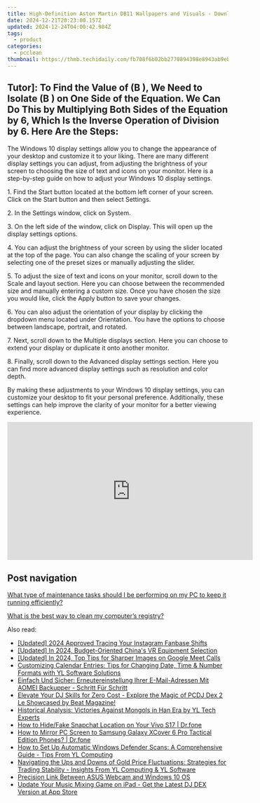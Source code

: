 ```yaml
---
title: High-Definition Aston Martin DB11 Wallpapers and Visuals - Download Premium Graphics by YL Computing
date: 2024-12-21T20:23:00.157Z
updated: 2024-12-24T04:00:42.984Z
tags:
  - product
categories:
  - pcclean
thumbnail: https://thmb.techidaily.com/fb708f6b02bb2770894398e8943ab9eb4326fec35c13c96d34e093f48763187e.jpg
---
```


## Tutor]: To Find the Value of \(B \), We Need to Isolate \(B \) on One Side of the Equation. We Can Do This by Multiplying Both Sides of the Equation by 6, Which Is the Inverse Operation of Division by 6. Here Are the Steps:

The Windows 10 display settings allow you to change the appearance of your desktop and customize it to your liking. There are many different display settings you can adjust, from adjusting the brightness of your screen to choosing the size of text and icons on your monitor. Here is a step-by-step guide on how to adjust your Windows 10 display settings. 

1\. Find the Start button located at the bottom left corner of your screen. Click on the Start button and then select Settings.

2\. In the Settings window, click on System.

3\. On the left side of the window, click on Display. This will open up the display settings options. 

4\. You can adjust the brightness of your screen by using the slider located at the top of the page. You can also change the scaling of your screen by selecting one of the preset sizes or manually adjusting the slider.

5\. To adjust the size of text and icons on your monitor, scroll down to the Scale and layout section. Here you can choose between the recommended size and manually entering a custom size. Once you have chosen the size you would like, click the Apply button to save your changes.

6\. You can also adjust the orientation of your display by clicking the dropdown menu located under Orientation. You have the options to choose between landscape, portrait, and rotated.

7\. Next, scroll down to the Multiple displays section. Here you can choose to extend your display or duplicate it onto another monitor.

8\. Finally, scroll down to the Advanced display settings section. Here you can find more advanced display settings such as resolution and color depth. 

By making these adjustments to your Windows 10 display settings, you can customize your desktop to fit your personal preference. Additionally, these settings can help improve the clarity of your monitor for a better viewing experience.

<!-- affiliate ads begin -->
<iframe width="560" height="315" src="https://www.youtube.com/embed/620kcQ7Dw7w?si=a5ussGs5HV7sG3hF" title="YouTube video player" frameborder="0" allow="accelerometer; autoplay; clipboard-write; encrypted-media; gyroscope; picture-in-picture; web-share" referrerpolicy="strict-origin-when-cross-origin" allowfullscreen></iframe>
<!-- affiliate ads end -->

## Post navigation

[What type of maintenance tasks should I be performing on my PC to keep it running efficiently?](https://tools.techidaily.com/pcclean/products/)

[What is the best way to clean my computer’s registry?](https://tools.techidaily.com/pcclean/products/)

<ins class="adsbygoogle"
     style="display:block"
     data-ad-format="autorelaxed"
     data-ad-client="ca-pub-7571918770474297"
     data-ad-slot="1223367746"></ins>

<ins class="adsbygoogle"
     style="display:block"
     data-ad-client="ca-pub-7571918770474297"
     data-ad-slot="8358498916"
     data-ad-format="auto"
     data-full-width-responsive="true"></ins>

<span class="atpl-alsoreadstyle">Also read:</span>
<div><ul>
<li><a href="https://instagram-video-files.techidaily.com/updated-2024-approved-tracing-your-instagram-fanbase-shifts/"><u>[Updated] 2024 Approved Tracing Your Instagram Fanbase Shifts</u></a></li>
<li><a href="https://article-tips.techidaily.com/updated-in-2024-budget-oriented-chinas-vr-equipment-selection/"><u>[Updated] In 2024, Budget-Oriented China's VR Equipment Selection</u></a></li>
<li><a href="https://fox-blue.techidaily.com/updated-in-2024-top-tips-for-sharper-images-on-google-meet-calls/"><u>[Updated] In 2024, Top Tips for Sharper Images on Google Meet Calls</u></a></li>
<li><a href="https://win-cloud.techidaily.com/customizing-calendar-entries-tips-for-changing-date-time-and-number-formats-with-yl-software-solutions/"><u>Customizing Calendar Entries: Tips for Changing Date, Time & Number Formats with YL Software Solutions</u></a></li>
<li><a href="https://win-manuals.techidaily.com/einfach-und-sicher-erneutereinstellung-ihrer-e-mail-adressen-mit-aomei-backupper-schritt-fur-schritt/"><u>Einfach Und Sicher: Erneutereinstellung Ihrer E-Mail-Adressen Mit AOMEI Backupper - Schritt Für Schritt</u></a></li>
<li><a href="https://win-cloud.techidaily.com/elevate-your-dj-skills-for-zero-cost-explore-the-magic-of-pcdj-dex-2-le-showcased-by-beat-magazine/"><u>Elevate Your DJ Skills for Zero Cost - Explore the Magic of PCDJ Dex 2 Le Showcased by Beat Magazine!</u></a></li>
<li><a href="https://win-cloud.techidaily.com/historical-analysis-victories-against-mongols-in-han-era-by-yl-tech-experts/"><u>Historical Analysis: Victories Against Mongols in Han Era by YL Tech Experts</u></a></li>
<li><a href="https://location-social.techidaily.com/how-to-hidefake-snapchat-location-on-your-vivo-s17-drfone-by-drfone-virtual-android/"><u>How to Hide/Fake Snapchat Location on Your Vivo S17 | Dr.fone</u></a></li>
<li><a href="https://screen-mirror.techidaily.com/how-to-mirror-pc-screen-to-samsung-galaxy-xcover-6-pro-tactical-edition-phones-drfone-by-drfone-android/"><u>How to Mirror PC Screen to Samsung Galaxy XCover 6 Pro Tactical Edition Phones? | Dr.fone</u></a></li>
<li><a href="https://win-cloud.techidaily.com/how-to-set-up-automatic-windows-defender-scans-a-comprehensive-guide-tips-from-yl-computing/"><u>How to Set Up Automatic Windows Defender Scans: A Comprehensive Guide - Tips From YL Computing</u></a></li>
<li><a href="https://win-cloud.techidaily.com/navigating-the-ups-and-downs-of-gold-price-fluctuations-strategies-for-trading-stability-insights-from-yl-computing-and-yl-software/"><u>Navigating the Ups and Downs of Gold Price Fluctuations: Strategies for Trading Stability - Insights From YL Computing & YL Software</u></a></li>
<li><a href="https://driver-error.techidaily.com/precision-link-between-asus-webcam-and-windows-10-os/"><u>Precision Link Between ASUS Webcam and Windows 10 OS</u></a></li>
<li><a href="https://win-cloud.techidaily.com/update-your-music-mixing-game-on-ipad-get-the-latest-dj-dex-version-at-app-store/"><u>Update Your Music Mixing Game on iPad - Get the Latest DJ DEX Version at App Store</u></a></li>
</ul></div>

